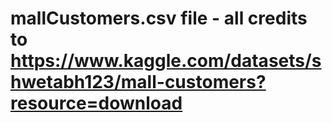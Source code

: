 # mallCustomers.csv file - all credits to https://www.kaggle.com/datasets/shwetabh123/mall-customers?resource=download
